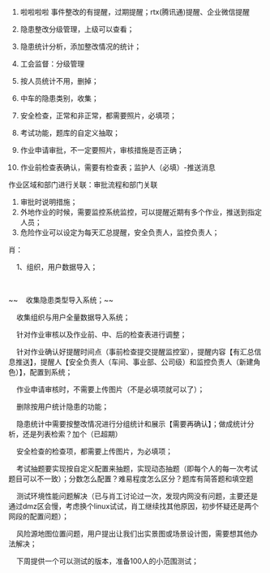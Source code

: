 1. 啦啦啦啦
 事件整改的有提醒，过期提醒；rtx(腾讯通)提醒、企业微信提醒
2.  隐患整改分级管理，上级可以查看；
3.  隐患统计分析，添加整改情况的统计；
4.  工会监督：分级管理
5.  按人员统计不用，删掉；
6.  中车的隐患类别，收集；
7.  安全检查，正常和非正常，都需要照片，必填项；
8.  考试功能，题库的自定义抽取；



1.  作业申请审批，不一定要照片，审核措施是否正确；
2.  作业前检查表确认，需要有检查表；监护人（必填）-推送消息

作业区域和部门进行关联：审批流程和部门关联

1.  审批时说明措施；
2.  外地作业的时候，需要监控系统监控，可以提醒近期有多个作业，推送到指定人员；
3.  危险作业可以设定为每天汇总提醒，安全负责人，监控负责人；

肖：

    1、组织，用户数据导入；

    

\~\~    收集隐患类型导入系统；\~\~

    收集组织与用户全量数据导入系统；

    针对作业审核以及作业前、中、后的检查表进行调整；

    针对作业确认好提醒时间点（事前检查提交提醒监控室），提醒内容【有汇总信息推送】，提醒人【安全负责人（车间、事业部、公司级）和监控负责人（新建角色）】，配置到系统；

    作业申请审核时，不需要上传图片（不是必填项就可以了）；

    删除按用户统计隐患的功能；

    隐患统计中需要按整改情况进行分组统计和展示【需要再确认】；做成统计分析，还是列表检索？加个（已超期）

    安全检查的检查项，都需要上传图片，为必填项；

    考试抽题要实现按自定义配置来抽题，实现动态抽题（即每个人的每一次考试题目可以不一致）；分数怎么配置？难易程度怎么区分？题库有简答题和填空题

    测试环境性能问题解决（已与肖工讨论过一次，发现内网没有问题，主要还是通过dmz区会慢，考虑换个linux试试，肖工继续找其他原因，初步怀疑还是两个网段的配置问题）；

    风险源地图位置问题，用户提出让我们出实景图或场景设计图，需要想其他办法解决；

    下周提供一个可以测试的版本，准备100人的小范围测试；

    
